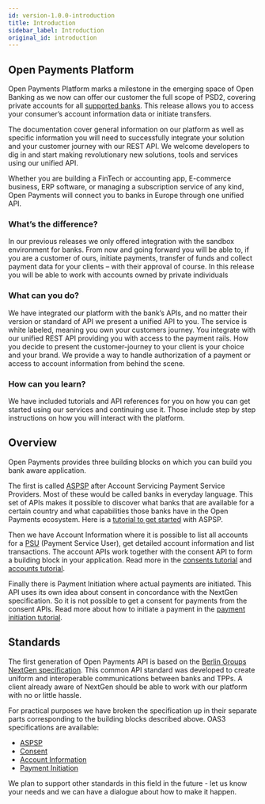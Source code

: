 ```yaml
---
id: version-1.0.0-introduction
title: Introduction
sidebar_label: Introduction
original_id: introduction
---
```


## Open Payments Platform

Open Payments Platform marks a milestone in the emerging space of Open Banking as we now can offer our customer the full scope of PSD2, covering private accounts for all [supported banks](banks.md). This release allows you to access your consumer’s account information data or initiate transfers. 

The documentation cover general information on our platform as well as specific information you will need to successfully integrate your solution and your customer journey with our REST API. We welcome developers to dig in and start making revolutionary new solutions, tools and services using our unified API.

Whether you are building a FinTech or accounting app, E-commerce business, ERP software, or managing a subscription service of any kind, Open Payments will connect you to banks in Europe through one unified API.

### What’s the difference?

In our previous releases we only offered integration with the sandbox environment for banks. From now and going forward you will be able to, if you are a customer of ours, initiate payments, transfer of funds and collect payment data for your clients – with their approval of course. In this release you will be able to work with accounts owned by private individuals

### What can you do?

We have integrated our platform with the bank’s APIs, and no matter their version or standard of API we present a unified API to you. The service is white labeled, meaning you own your customers journey. You integrate with our unified REST API providing you with access to the payment rails. How you decide to present the customer-journey to your client is your choice and your brand. We provide a way to handle authorization of a payment or access to account information from behind the scene. 

### How can you learn?

We have included tutorials and API references for you on how you can get started using our services and continuing use it. Those include step by step instructions on how you will interact with the platform.

## Overview

Open Payments provides three building blocks on which you can build you bank aware application. 

The first is called [ASPSP](glossary.md) after Account Servicing Payment Service Providers. Most of these would be called banks in everyday language. This set of APIs makes it possible to discover what banks that are available for a certain country and what capabilities those banks have in the Open Payments ecosystem. Here is a [tutorial to get started](aspsp.md) with ASPSP.

Then we have Account Information where it is possible to list all accounts for a [PSU](glossary.md) (Payment Service User), get detailed account information and list transactions. The account APIs work together with the consent API to form a building block in your application. Read more in the [consents tutorial](consent.md) and [accounts tutorial](ais.md).

Finally there is Payment Initiation where actual payments are initiated. This API uses its own idea about consent in concordance with the NextGen specification. So it is not possible to get a consent for payments from the consent APIs. Read more about how to initiate a payment in the [payment initiation tutorial](pis.md).

## Standards

The first generation of Open Payments API is based on the [Berlin Groups NextGen specification](https://www.berlin-group.org/psd2-access-to-bank-accounts). This common API standard was developed to create uniform and interoperable communications between banks and TPPs. A client already aware of NextGen should be able to work with our platform with no or little hassle.

For practical purposes we have broken the specification up in their separate parts corresponding to the building blocks described above. OAS3 specifications are available:

- [ASPSP](/en/openpayments-NextGenPSD2-1.3.3.html#tag/ASPSP-Information-Service-(ASPSPIS))
- [Consent](/en/openpayments-NextGenPSD2-1.3.3.html#tag/Consent-Service)
- [Account Information](/en/openpayments-NextGenPSD2-1.3.3.html#tag/Account-Information-Service-(AIS))
- [Payment Initiation](/en/openpayments-NextGenPSD2-1.3.3.html#tag/Payment-Initiation-Service-(PIS))

We plan to support other standards in this field in the future - let us know your needs and we can have a dialogue about how to make it happen.